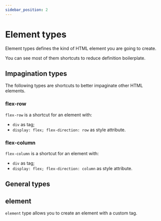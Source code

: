 ```yaml
---
sidebar_position: 2
---
```


# Element types

Element types defines the kind of HTML element you are going to create.

You can see most of them shortcuts to reduce definition boilerplate.

## Impagination types

The following types are shortcuts to better impaginate other HTML elements.

### flex-row

`flex-row` is a shortcut for an element with:
- `div` as tag;
- `display: flex; flex-direction: row` as style attribute.

### flex-column

`flex-column` is a shortcut for an element with:
- `div` as tag;
- `display: flex; flex-direction: column` as style attribute.

## General types

## element

`element` type allows you to create an element with a custom tag.